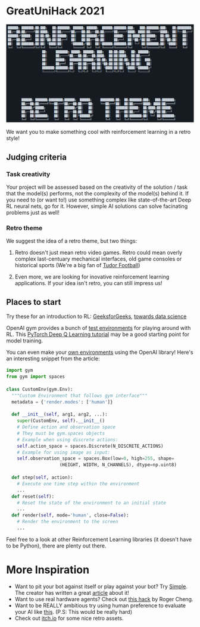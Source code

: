 # GreatUniHack 2021
![Challenge banner: Reinforcement learning retro theme](challengebanner.png)

We want you to make something cool with reinforcement learning in a retro style!

## Judging criteria
### Task creativity

Your project will be assessed based on the creativity of the solution / task that the model(s) performs, not the complexity of the model(s) behind it. If you need to (or want to!) use something complex like state-of-the-art Deep RL neural nets, go for it. However, simple AI solutions can solve facinating problems just as well!

### Retro theme
We suggest the idea of a retro theme, but two things:
1. Retro doesn't just mean retro video games. Retro could mean overly complex last-centuary mechanical interfaces, old game consoles or historical sports (We're a big fan of [Tudor Football](https://primaryfacts.com/680/tudor-football-facts-and-information/))

2. Even more, we are looking for inovative reinforcement learning applications. If your idea isn't retro, you can still impress us!

## Places to start

Try these for an introduction to RL: [GeeksforGeeks](https://www.geeksforgeeks.org/what-is-reinforcement-learning/), [towards data science](https://towardsdatascience.com/reinforcement-learning-101-e24b50e1d292)

OpenAI gym provides a bunch of [test environments](https://gym.openai.com/envs/#classic_control) for playing around with RL.
This [PyTorch Deep Q Learning tutorial](https://pytorch.org/tutorials/intermediate/reinforcement_q_learning.html) may be a good starting point for model training.

You can even make your [own environments](https://towardsdatascience.com/creating-a-custom-openai-gym-environment-for-stock-trading-be532be3910e) using the OpenAI library! Here's an interesting snippet from the article:
```python
import gym
from gym import spaces

class CustomEnv(gym.Env):
  """Custom Environment that follows gym interface"""
  metadata = {'render.modes': ['human']}

  def __init__(self, arg1, arg2, ...):
    super(CustomEnv, self).__init__()
    # Define action and observation space
    # They must be gym.spaces objects
    # Example when using discrete actions:
    self.action_space = spaces.Discrete(N_DISCRETE_ACTIONS)
    # Example for using image as input:
    self.observation_space = spaces.Box(low=0, high=255, shape=
                    (HEIGHT, WIDTH, N_CHANNELS), dtype=np.uint8)

  def step(self, action):
    # Execute one time step within the environment
    ...
  def reset(self):
    # Reset the state of the environment to an initial state
    ...
  def render(self, mode='human', close=False):
    # Render the environment to the screen
    ...
```

Feel free to a look at other Reinforcement Learning libraries (it doesn't have to be Python), there are plenty out there.   

# More Inspiration
* Want to pit your bot against itself or play against your bot? Try [Simple](https://github.com/davidADSP/SIMPLE). The creator has written a great [article](https://medium.com/applied-data-science/how-to-train-ai-agents-to-play-multiplayer-games-using-self-play-deep-reinforcement-learning-247d0b440717) about it!
* Want to use real hardware agents? Check out [this hack](https://hackaday.com/2019/05/25/little-lamp-to-learn-longer-leaps/) by Roger Cheng.
* Want to be REALLY ambitious try using human preference to evaluate your AI like [this](https://openai.com/blog/deep-reinforcement-learning-from-human-preferences/). (P.S: This would be really hard)
* Check out [itch.io](https://itch.io/game-assets/free/tag-retro) for some nice retro assets.
